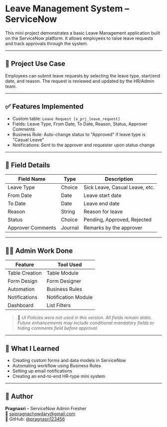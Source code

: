 # Leave Management System – ServiceNow

This mini project demonstrates a basic Leave Management application built on the ServiceNow platform. It allows employees to raise leave requests and track approvals through the system.

---

## 🎯 Project Use Case

Employees can submit leave requests by selecting the leave type, start/end date, and reason. The request is reviewed and updated by the HR/Admin team.

---

## ✅ Features Implemented

- Custom table: `Leave Request [x_prj_leave_request]`
- Fields: Leave Type, From Date, To Date, Reason, Status, Approver Comments
- Business Rule: Auto-change status to "Approved" if leave type is "Casual Leave"
- Notifications: Sent to the approver and requester upon status change

---

## 🧾 Field Details

| Field Name        | Type      | Description                          |
|-------------------|-----------|--------------------------------------|
| Leave Type        | Choice    | Sick Leave, Casual Leave, etc.       |
| From Date         | Date      | Leave start date                     |
| To Date           | Date      | Leave end date                       |
| Reason            | String    | Reason for leave                     |
| Status            | Choice    | Pending, Approved, Rejected          |
| Approver Comments | Journal   | Remarks by the approver              |

---

## 🧑‍💻 Admin Work Done

| Feature         | Tool Used           |
|-----------------|---------------------|
| Table Creation  | Table Module        |
| Form Design     | Form Designer       |
| Automation      | Business Rules      |
| Notifications   | Notification Module |
| Dashboard       | List Filters        |

> 🚫 *UI Policies were not used in this version. All fields remain static. Future enhancements may include conditional mandatory fields or hiding comments field before approval.*

---

## 📘 What I Learned

- Creating custom forms and data models in ServiceNow
- Automating workflow using Business Rules
- Setting up email notifications
- Creating an end-to-end HR-type mini system

---

## 📄 Author

**Pragnasri** – ServiceNow Admin Fresher  
📧 saipragnachowdary@gmail.com  
🔗 GitHub: [@pragnasri123456](https://github.com/pragnasri123456)


